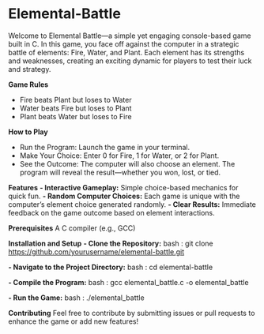 # Elemental-Battle

Welcome to Elemental Battle—a simple yet engaging console-based game built in C. In this game, you face off against the computer in a strategic battle of elements: Fire, Water, and Plant. Each element has its strengths and weaknesses, creating an exciting dynamic for players to test their luck and strategy.

**Game Rules**
- Fire beats Plant but loses to Water
- Water beats Fire but loses to Plant
- Plant beats Water but loses to Fire

**How to Play**
- Run the Program: Launch the game in your terminal.
- Make Your Choice: Enter 0 for Fire, 1 for Water, or 2 for Plant.
- See the Outcome: The computer will also choose an element. The program will reveal the result—whether you won, lost, or tied.

**Features**
**- Interactive Gameplay:** Simple choice-based mechanics for quick fun.
**- Random Computer Choices:** Each game is unique with the computer’s element choice generated randomly.
**- Clear Results:** Immediate feedback on the game outcome based on element interactions.

**Prerequisites**
    A C compiler (e.g., GCC)
    
**Installation and Setup**
**- Clone the Repository:**
    bash :
      git clone https://github.com/yourusername/elemental-battle.git
      
**- Navigate to the Project Directory:**
    bash :
      cd elemental-battle
    
**- Compile the Program:**
    bash :
      gcc elemental_battle.c -o elemental_battle

**- Run the Game:**
    bash :
      ./elemental_battle
      
**Contributing**
    Feel free to contribute by submitting issues or pull requests to enhance the game or add new features!

